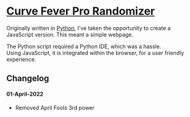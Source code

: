 # [Curve Fever Pro Randomizer](https://turtlesteak.github.io/cfp-randomizer/)
 Originally written in [Python](https://github.com/turtlesteak/original-cfp-randomizer), I've taken the opportunity to create a JavaScript version.
 This meant a simple webpage. 
 
 The Python script required a Python IDE, which was a hassle.  
 Using JavaScript, it is integrated within the browser, for a user friendly experience. 

## Changelog
#### 01-April-2022
* Removed April Fools 3rd power
